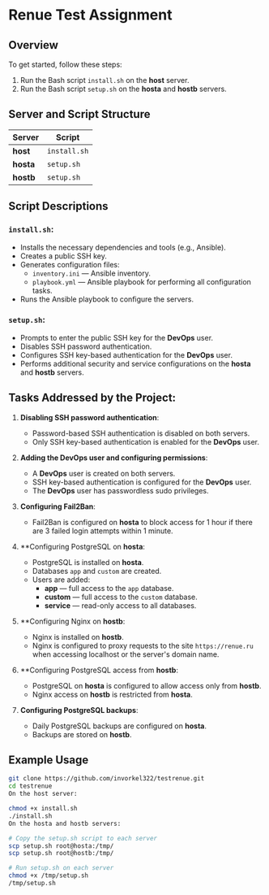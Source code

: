 # Renue Test Assignment

## Overview
To get started, follow these steps:

1. Run the Bash script `install.sh` on the **host** server.
2. Run the Bash script `setup.sh` on the **hosta** and **hostb** servers.

## Server and Script Structure

| **Server** | **Script**     |
|------------|----------------|
| **host**   | `install.sh`   |
| **hosta**  | `setup.sh`     |
| **hostb**  | `setup.sh`     |

## Script Descriptions

### `install.sh`:
- Installs the necessary dependencies and tools (e.g., Ansible).
- Creates a public SSH key.
- Generates configuration files:
  - `inventory.ini` — Ansible inventory.
  - `playbook.yml` — Ansible playbook for performing all configuration tasks.
- Runs the Ansible playbook to configure the servers.

### `setup.sh`:
- Prompts to enter the public SSH key for the **DevOps** user.
- Disables SSH password authentication.
- Configures SSH key-based authentication for the **DevOps** user.
- Performs additional security and service configurations on the **hosta** and **hostb** servers.

## Tasks Addressed by the Project:

1. **Disabling SSH password authentication**:
   - Password-based SSH authentication is disabled on both servers.
   - Only SSH key-based authentication is enabled for the **DevOps** user.

2. **Adding the DevOps user and configuring permissions**:
   - A **DevOps** user is created on both servers.
   - SSH key-based authentication is configured for the **DevOps** user.
   - The **DevOps** user has passwordless sudo privileges.

3. **Configuring Fail2Ban**:
   - Fail2Ban is configured on **hosta** to block access for 1 hour if there are 3 failed login attempts within 1 minute.

4. **Configuring PostgreSQL on **hosta**:
   - PostgreSQL is installed on **hosta**.
   - Databases `app` and `custom` are created.
   - Users are added:
     - **app** — full access to the `app` database.
     - **custom** — full access to the `custom` database.
     - **service** — read-only access to all databases.

5. **Configuring Nginx on **hostb**:
   - Nginx is installed on **hostb**.
   - Nginx is configured to proxy requests to the site `https://renue.ru` when accessing localhost or the server's domain name.

6. **Configuring PostgreSQL access from **hostb**:
   - PostgreSQL on **hosta** is configured to allow access only from **hostb**.
   - Nginx access on **hostb** is restricted from **hosta**.

7. **Configuring PostgreSQL backups**:
   - Daily PostgreSQL backups are configured on **hosta**.
   - Backups are stored on **hostb**.

## Example Usage


```bash
git clone https://github.com/invorkel322/testrenue.git
cd testrenue
On the host server:

chmod +x install.sh
./install.sh
On the hosta and hostb servers:

# Copy the setup.sh script to each server
scp setup.sh root@hosta:/tmp/
scp setup.sh root@hostb:/tmp/

# Run setup.sh on each server
chmod +x /tmp/setup.sh
/tmp/setup.sh
